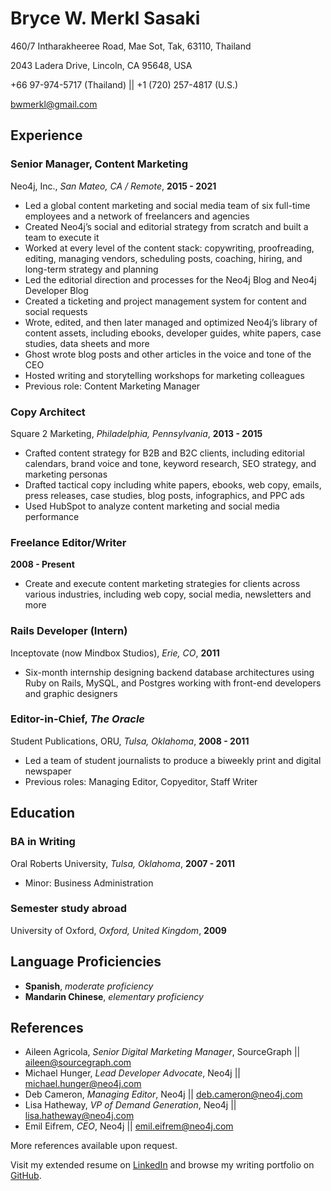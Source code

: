 
# Bryce W. Merkl Sasaki
460/7 Intharakheeree Road, Mae Sot, Tak, 63110, Thailand

2043 Ladera Drive, Lincoln, CA 95648, USA

+66 97-974-5717 (Thailand) || +1 (720) 257-4817 (U.S.)

bwmerkl@gmail.com

## Experience
### Senior Manager, Content Marketing	
Neo4j, Inc., _San Mateo, CA / Remote_, **2015 - 2021**
*   Led a global content marketing and social media team of six full-time employees and a network of freelancers and agencies
*   Created Neo4j’s social and editorial strategy from scratch and built a team to execute it
*   Worked at every level of the content stack: copywriting, proofreading, editing, managing vendors, scheduling posts, coaching, hiring, and long-term strategy and planning
*   Led the editorial direction and processes for the Neo4j Blog and Neo4j Developer Blog
*   Created a ticketing and project management system for content and social requests 
*   Wrote, edited, and then later managed and optimized Neo4j’s library of content assets, including ebooks, developer guides, white papers, case studies, data sheets and more
*   Ghost wrote blog posts and other articles in the voice and tone of the CEO 
*   Hosted writing and storytelling workshops for marketing colleagues
*   Previous role: Content Marketing Manager 

### Copy Architect 
Square 2 Marketing, _Philadelphia, Pennsylvania_, **2013 - 2015**
*   Crafted content strategy for B2B and B2C clients, including editorial calendars, brand voice and tone, keyword research, SEO strategy, and marketing personas
*   Drafted tactical copy including white papers, ebooks, web copy, emails, press releases, case studies, blog posts, infographics, and PPC ads
*   Used HubSpot to analyze content marketing and social media performance

### Freelance Editor/Writer
**2008 - Present**
*   Create and execute content marketing strategies for clients across various industries, including web copy, social media, newsletters and more

### Rails Developer (Intern)
Inceptovate (now Mindbox Studios), _Erie, CO_, **2011**
*   Six-month internship designing backend database architectures using Ruby on Rails, MySQL, and Postgres working with front-end developers and graphic designers

### Editor-in-Chief, _The Oracle_
Student Publications, ORU, _Tulsa, Oklahoma_, **2008 - 2011** 
*   Led a team of student journalists to produce a biweekly print and digital newspaper
*   Previous roles: Managing Editor, Copyeditor, Staff Writer

## Education
### BA in Writing	
Oral Roberts University, _Tulsa, Oklahoma_, **2007 - 2011**
*   Minor: Business Administration

### Semester study abroad
University of Oxford, _Oxford, United Kingdom_, **2009**

## Language Proficiencies
*   **Spanish**, _moderate proficiency_
*   **Mandarin Chinese**, _elementary proficiency_

## References
*   Aileen Agricola, _Senior Digital Marketing Manager_, SourceGraph || aileen@sourcegraph.com 
*   Michael Hunger, _Lead Developer Advocate_, Neo4j || michael.hunger@neo4j.com
*   Deb Cameron, _Managing Editor_, Neo4j || deb.cameron@neo4j.com 
*   Lisa Hatheway, _VP of Demand Generation_, Neo4j || lisa.hatheway@neo4j.com 
*   Emil Eifrem, _CEO_, Neo4j || emil.eifrem@neo4j.com 

More references available upon request.

Visit my extended resume on [LinkedIn](https://www.linkedin.com/in/bwmerkl/) and browse my writing portfolio on [GitHub](https://github.com/bwmerkl/sourcegraph/blob/main/Writing-Portfolio-Bryce-Merkl-Sasaki.md).
